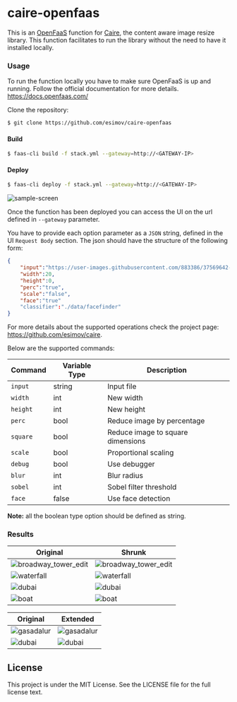 # caire-openfaas

This is an [OpenFaaS](https://github.com/openfaas/faas) function for [Caire](https://github.com/esimov/caire), the content aware image resize library. This function facilitates to run the library without the need to have it installed locally. 

### Usage
To run the function locally you have to make sure OpenFaaS is up and running. Follow the official documentation for more details. https://docs.openfaas.com/

Clone the repository:
```bash
$ git clone https://github.com/esimov/caire-openfaas
```

#### Build
```bash 
$ faas-cli build -f stack.yml --gateway=http://<GATEWAY-IP>
```

#### Deploy
```bash 
$ faas-cli deploy -f stack.yml --gateway=http://<GATEWAY-IP>
```

![sample-screen](https://user-images.githubusercontent.com/883386/45596764-ec5ec900-b9c9-11e8-8b01-8f84f78b327e.png)


Once the function has been deployed you can access the UI on the url defined in `--gateway` parameter.

You have to provide each option parameter as a `JSON` string, defined in the UI `Request Body` section. The json should have the structure of the following form:

```json
{
	"input":"https://user-images.githubusercontent.com/883386/37569642-0c5f49e8-2aee-11e8-8ac1-d096c0387ca0.jpg", 
	"width":20,
	"height":0,
	"perc":"true",
	"scale":"false",
	"face":"true"
	"classifier":"./data/facefinder"
}
```
For more details about the supported operations check the project page: https://github.com/esimov/caire. 

Below are the supported commands:

| Command | Variable Type | Description |
| --- | --- | --- |
| `input` | string | Input file |
| `width` | int | New width |
| `height` | int | New height |
| `perc` | bool | Reduce image by percentage |
| `square` | bool | Reduce image to square dimensions |
| `scale` | bool | Proportional scaling |
| `debug` | bool | Use debugger |
| `blur` | int | Blur radius |
| `sobel` | int | Sobel filter threshold |
| `face` | false | Use face detection |

**Note:** all the boolean type option should be defined as string.

### Results

| Original | Shrunk |
| --- | --- |
| ![broadway_tower_edit](https://user-images.githubusercontent.com/883386/35498083-83d6015e-04d5-11e8-936a-883e17b76f9d.jpg) | ![broadway_tower_edit](https://user-images.githubusercontent.com/883386/35498110-a4a03328-04d5-11e8-9bf1-f526ef033d6a.jpg) |
| ![waterfall](https://user-images.githubusercontent.com/883386/35498250-2f31e202-04d6-11e8-8840-a78f40fc1a0c.png) | ![waterfall](https://user-images.githubusercontent.com/883386/35498209-0411b16a-04d6-11e8-9ce2-ec4bce34828a.jpg) |
| ![dubai](https://user-images.githubusercontent.com/883386/35498466-1375b88a-04d7-11e8-8f8e-9d202da6a6b3.jpg) | ![dubai](https://user-images.githubusercontent.com/883386/35498499-3c32fc38-04d7-11e8-9f0d-07f63a8bd420.jpg) |
| ![boat](https://user-images.githubusercontent.com/883386/35498465-1317a678-04d7-11e8-9185-ec92ea57f7c6.jpg) | ![boat](https://user-images.githubusercontent.com/883386/35498498-3c0f182c-04d7-11e8-9af8-695bc071e0f1.jpg) |

| Original | Extended |
| --- | --- |
| ![gasadalur](https://user-images.githubusercontent.com/883386/35498662-e11853c4-04d7-11e8-98d7-fcdb27207362.jpg) | ![gasadalur](https://user-images.githubusercontent.com/883386/35498559-87eb6426-04d7-11e8-825c-2dd2abdfc112.jpg) |
| ![dubai](https://user-images.githubusercontent.com/883386/35498466-1375b88a-04d7-11e8-8f8e-9d202da6a6b3.jpg) | ![dubai](https://user-images.githubusercontent.com/883386/35498827-8cee502c-04d8-11e8-8449-05805f196d60.jpg) |

## License

This project is under the MIT License. See the LICENSE file for the full license text.
